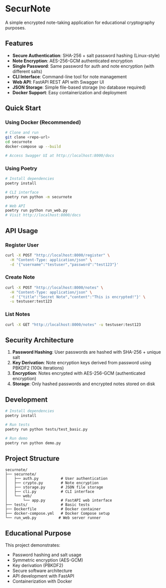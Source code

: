 # SecurNote

A simple encrypted note-taking application for educational cryptography purposes.

## Features

- **Secure Authentication**: SHA-256 + salt password hashing (Linux-style)
- **Note Encryption**: AES-256-GCM authenticated encryption
- **Single Password**: Same password for auth and note encryption (with different salts)
- **CLI Interface**: Command-line tool for note management
- **Web API**: FastAPI REST API with Swagger UI
- **JSON Storage**: Simple file-based storage (no database required)
- **Docker Support**: Easy containerization and deployment

## Quick Start

### Using Docker (Recommended)

```bash
# Clone and run
git clone <repo-url>
cd securnote
docker-compose up --build

# Access Swagger UI at http://localhost:8000/docs
```

### Using Poetry

```bash
# Install dependencies
poetry install

# CLI interface
poetry run python -m securnote

# Web API
poetry run python run_web.py
# Visit http://localhost:8000/docs
```

## API Usage

### Register User
```bash
curl -X POST "http://localhost:8000/register" \
  -H "Content-Type: application/json" \
  -d '{"username":"testuser","password":"test123"}'
```

### Create Note
```bash
curl -X POST "http://localhost:8000/notes" \
  -H "Content-Type: application/json" \
  -d '{"title":"Secret Note","content":"This is encrypted!"}' \
  -u testuser:test123
```

### List Notes
```bash
curl -X GET "http://localhost:8000/notes" -u testuser:test123
```

## Security Architecture

1. **Password Hashing**: User passwords are hashed with SHA-256 + unique salt
2. **Key Derivation**: Note encryption keys derived from password using PBKDF2 (100k iterations)
3. **Encryption**: Notes encrypted with AES-256-GCM (authenticated encryption)
4. **Storage**: Only hashed passwords and encrypted notes stored on disk

## Development

```bash
# Install dependencies
poetry install

# Run tests
poetry run python tests/test_basic.py

# Run demo
poetry run python demo.py
```

## Project Structure

```
securnote/
├── securnote/
│   ├── auth.py          # User authentication
│   ├── crypto.py        # Note encryption
│   ├── storage.py       # JSON file storage
│   ├── cli.py           # CLI interface
│   └── web/
│       └── app.py       # FastAPI web interface
├── tests/               # Basic tests
├── Dockerfile           # Docker container
├── docker-compose.yml   # Docker Compose setup
└── run_web.py          # Web server runner
```

## Educational Purpose

This project demonstrates:
- Password hashing and salt usage
- Symmetric encryption (AES-GCM)
- Key derivation (PBKDF2)
- Secure software architecture
- API development with FastAPI
- Containerization with Docker